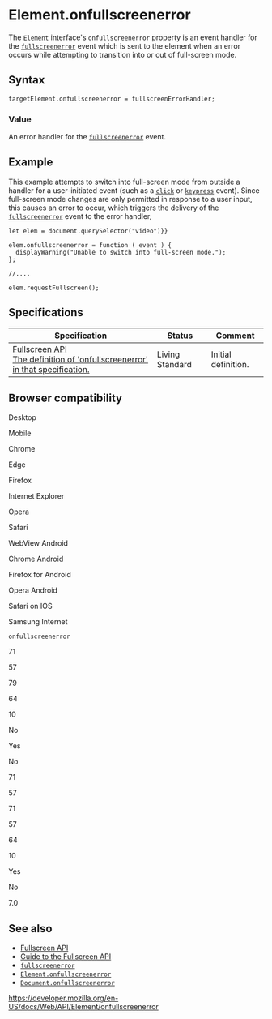 # Element.onfullscreenerror

The [`Element`](../element) interface's `onfullscreenerror` property is an event handler for the [`fullscreenerror`](fullscreenerror_event) event which is sent to the element when an error occurs while attempting to transition into or out of full-screen mode.

## Syntax

    targetElement.onfullscreenerror = fullscreenErrorHandler;

### Value

An error handler for the [`fullscreenerror`](fullscreenerror_event) event.

## Example

This example attempts to switch into full-screen mode from outside a handler for a user-initiated event (such as a [`click`](click_event) or [`keypress`](keypress_event) event). Since full-screen mode changes are only permitted in response to a user input, this causes an error to occur, which triggers the delivery of the [`fullscreenerror`](fullscreenerror_event) event to the error handler,

    let elem = document.querySelector("video")}}

    elem.onfullscreenerror = function ( event ) {
      displayWarning("Unable to switch into full-screen mode.");
    };

    //....

    elem.requestFullscreen();

## Specifications

<table><thead><tr class="header"><th>Specification</th><th>Status</th><th>Comment</th></tr></thead><tbody><tr class="odd"><td><a href="https://fullscreen.spec.whatwg.org/#handler-document-onfullscreenerror">Fullscreen API<br />
<span class="small">The definition of 'onfullscreenerror' in that specification.</span></a></td><td><span class="spec-living">Living Standard</span></td><td>Initial definition.</td></tr></tbody></table>

## Browser compatibility

Desktop

Mobile

Chrome

Edge

Firefox

Internet Explorer

Opera

Safari

WebView Android

Chrome Android

Firefox for Android

Opera Android

Safari on IOS

Samsung Internet

`onfullscreenerror`

71

57

79

64

10

No

Yes

No

71

57

71

57

64

10

Yes

No

7.0

## See also

- [Fullscreen API](../fullscreen_api)
- [Guide to the Fullscreen API](../fullscreen_api/guide)
- [`fullscreenerror`](fullscreenerror_event)
- [`Element.onfullscreenerror`](onfullscreenerror)
- [`Document.onfullscreenerror`](../document/onfullscreenerror)

<a href="https://developer.mozilla.org/en-US/docs/Web/API/Element/onfullscreenerror" class="_attribution-link">https://developer.mozilla.org/en-US/docs/Web/API/Element/onfullscreenerror</a>
